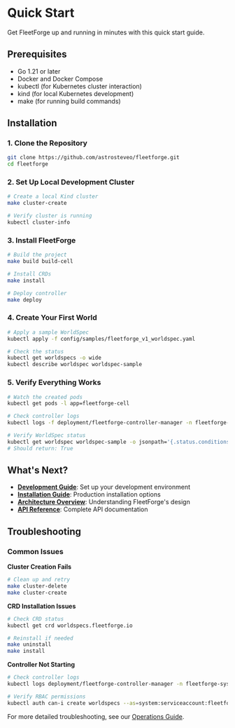 # Quick Start

Get FleetForge up and running in minutes with this quick start guide.

## Prerequisites

- Go 1.21 or later
- Docker and Docker Compose
- kubectl (for Kubernetes cluster interaction)
- kind (for local Kubernetes development)
- make (for running build commands)

## Installation

### 1. Clone the Repository

```bash
git clone https://github.com/astrosteveo/fleetforge.git
cd fleetforge
```

### 2. Set Up Local Development Cluster

```bash
# Create a local Kind cluster
make cluster-create

# Verify cluster is running
kubectl cluster-info
```

### 3. Install FleetForge

```bash
# Build the project
make build build-cell

# Install CRDs
make install

# Deploy controller
make deploy
```

### 4. Create Your First World

```bash
# Apply a sample WorldSpec
kubectl apply -f config/samples/fleetforge_v1_worldspec.yaml

# Check the status
kubectl get worldspecs -o wide
kubectl describe worldspec worldspec-sample
```

### 5. Verify Everything Works

```bash
# Watch the created pods
kubectl get pods -l app=fleetforge-cell

# Check controller logs
kubectl logs -f deployment/fleetforge-controller-manager -n fleetforge-system

# Verify WorldSpec status
kubectl get worldspec worldspec-sample -o jsonpath='{.status.conditions[?(@.type=="Ready")].status}'
# Should return: True
```

## What's Next?

- **[Development Guide](development.md)**: Set up your development environment
- **[Installation Guide](installation.md)**: Production installation options
- **[Architecture Overview](../architecture/design.md)**: Understanding FleetForge's design
- **[API Reference](../api-reference/index.md)**: Complete API documentation

## Troubleshooting

### Common Issues

**Cluster Creation Fails**
```bash
# Clean up and retry
make cluster-delete
make cluster-create
```

**CRD Installation Issues**
```bash
# Check CRD status
kubectl get crd worldspecs.fleetforge.io

# Reinstall if needed
make uninstall
make install
```

**Controller Not Starting**
```bash
# Check controller logs
kubectl logs deployment/fleetforge-controller-manager -n fleetforge-system

# Verify RBAC permissions
kubectl auth can-i create worldspecs --as=system:serviceaccount:fleetforge-system:fleetforge-controller-manager
```

For more detailed troubleshooting, see our [Operations Guide](../ops/index.md).